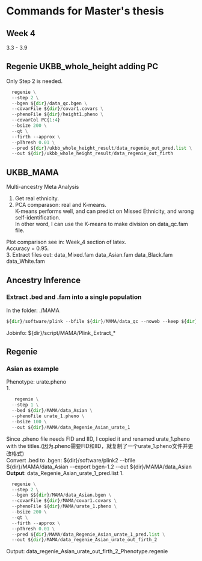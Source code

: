 # Commands for Master's thesis
## Week 4
3.3 - 3.9   

## Regenie UKBB_whole_height adding PC
Only Step 2 is needed.   
```python
  regenie \
  --step 2 \
  --bgen ${dir}/data_qc.bgen \
  --covarFile ${dir}/covar1.covars \
  --phenoFile ${dir}/height1.pheno \
  --covarCol PC{1:4}
  --bsize 200 \
  --qt \
  --firth --approx \
  --pThresh 0.01 \
  --pred ${dir}/ukbb_whole_height_result/data_regenie_out_pred.list \
  --out ${dir}/ukbb_whole_height_result/data_regenie_out_firth
```

## UKBB_MAMA
Multi-ancestry Meta Analysis   
1. Get real ethnicity.   
2. PCA comparason: real and K-means.   
   K-means performs well, and can predict on Missed Ethnicity, and wrong self-identification.   
   In other word, I can use the K-means to make division on data_qc.fam file.   

Plot comparison see in: Week_4 section of latex.   
Accuracy = 0.95.   
3. Extract files out: data_Mixed.fam data_Asian.fam data_Black.fam data_White.fam   


## Ancestry Inference
### Extract .bed and .fam into a single population
In the folder: ./MAMA
```python
${dir}/software/plink --bfile ${dir}/MAMA/data_qc --noweb --keep ${dir}/MAMA/data_Asian.fam --recode --make-bed --out ${dir}/MAMA/data_Asian
```
Jobinfo: ${dir}/script/MAMA/Plink_Extract_*   

## Regenie
### Asian as example
Phenotype: urate.pheno   
1. 
```python
   regenie \
  --step 1 \
  --bed ${dir}/MAMA/data_Asian \
  --phenoFile urate_1.pheno \
  --bsize 100 \
  --out ${dir}/MAMA/data_Regenie_Asian_urate_1
```
  Since .pheno file needs FID and IID, I copied it and renamed urate_1.pheno with the titles.(因为.pheno需要FID和IID，就复制了一个urate_1.pheno文件并更改格式)   
Convert .bed to .bgen:  ${dir}/software/plink2 --bfile  ${dir}/MAMA/data_Asian --export bgen-1.2 --out  ${dir}/MAMA/data_Asian   
**Output**: data_Regenie_Asian_urate_1_pred.list
1. 
```python
  regenie \
  --step 2 \
  --bgen $${dir}/MAMA/data_Asian.bgen \
  --covarFile ${dir}/MAMA/covar1.covars \
  --phenoFile ${dir}/MAMA/urate_1.pheno \
  --bsize 200 \
  --qt \
  --firth --approx \
  --pThresh 0.01 \
  --pred ${dir}/MAMA/data_Regenie_Asian_urate_1_pred.list \
  --out ${dir}/MAMA/data_regenie_Asian_urate_out_firth_2
```
Output: data_regenie_Asian_urate_out_firth_2_Phenotype.regenie